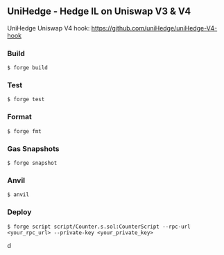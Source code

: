 ## UniHedge - Hedge IL on Uniswap V3 & V4

UniHedge Uniswap V4 hook: https://github.com/uniHedge/uniHedge-V4-hook

### Build

```shell
$ forge build
```

### Test

```shell
$ forge test
```

### Format

```shell
$ forge fmt
```

### Gas Snapshots

```shell
$ forge snapshot
```

### Anvil

```shell
$ anvil
```

### Deploy

```shell
$ forge script script/Counter.s.sol:CounterScript --rpc-url <your_rpc_url> --private-key <your_private_key>
```

d
